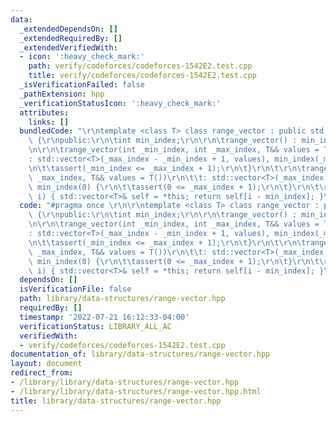 ```yaml
---
data:
  _extendedDependsOn: []
  _extendedRequiredBy: []
  _extendedVerifiedWith:
  - icon: ':heavy_check_mark:'
    path: verify/codeforces/codeforces-1542E2.test.cpp
    title: verify/codeforces/codeforces-1542E2.test.cpp
  _isVerificationFailed: false
  _pathExtension: hpp
  _verificationStatusIcon: ':heavy_check_mark:'
  attributes:
    links: []
  bundledCode: "\r\ntemplate <class T> class range_vector : public std::vector<T>\
    \ {\r\npublic:\r\n\tint min_index;\r\n\r\n\trange_vector() : min_index(0) {}\r\
    \n\r\n\trange_vector(int _min_index, int _max_index, T&& values = T())\r\n\t\t\
    : std::vector<T>(_max_index - _min_index + 1, values), min_index(_min_index) {\r\
    \n\t\tassert(_min_index <= _max_index + 1);\r\n\t}\r\n\t\r\n\trange_vector(int\
    \ _max_index, T&& values = T())\r\n\t\t: std::vector<T>(_max_index + 1, values),\
    \ min_index(0) {\r\n\t\tassert(0 <= _max_index + 1);\r\n\t}\r\n\t\r\n\tT& operator[](int\
    \ i) { std::vector<T>& self = *this; return self[i - min_index]; }\r\n};\r\n"
  code: "#pragma once \r\n\r\ntemplate <class T> class range_vector : public std::vector<T>\
    \ {\r\npublic:\r\n\tint min_index;\r\n\r\n\trange_vector() : min_index(0) {}\r\
    \n\r\n\trange_vector(int _min_index, int _max_index, T&& values = T())\r\n\t\t\
    : std::vector<T>(_max_index - _min_index + 1, values), min_index(_min_index) {\r\
    \n\t\tassert(_min_index <= _max_index + 1);\r\n\t}\r\n\t\r\n\trange_vector(int\
    \ _max_index, T&& values = T())\r\n\t\t: std::vector<T>(_max_index + 1, values),\
    \ min_index(0) {\r\n\t\tassert(0 <= _max_index + 1);\r\n\t}\r\n\t\r\n\tT& operator[](int\
    \ i) { std::vector<T>& self = *this; return self[i - min_index]; }\r\n};\r\n"
  dependsOn: []
  isVerificationFile: false
  path: library/data-structures/range-vector.hpp
  requiredBy: []
  timestamp: '2022-07-21 16:12:33-04:00'
  verificationStatus: LIBRARY_ALL_AC
  verifiedWith:
  - verify/codeforces/codeforces-1542E2.test.cpp
documentation_of: library/data-structures/range-vector.hpp
layout: document
redirect_from:
- /library/library/data-structures/range-vector.hpp
- /library/library/data-structures/range-vector.hpp.html
title: library/data-structures/range-vector.hpp
---
```

